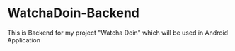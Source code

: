 # WatchaDoin-Backend
This is Backend for my project "Watcha Doin" which will be used in Android Application
